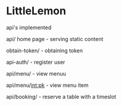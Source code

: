 # LittleLemon
api's implemented

api/ home page - serving static content

obtain-token/ - obtaining token

api-auth/ - register user

api/menu/ - view menuu

api/menu/<int:pk> - view menu item

api/booking/ - reserve a table with a timeslot
